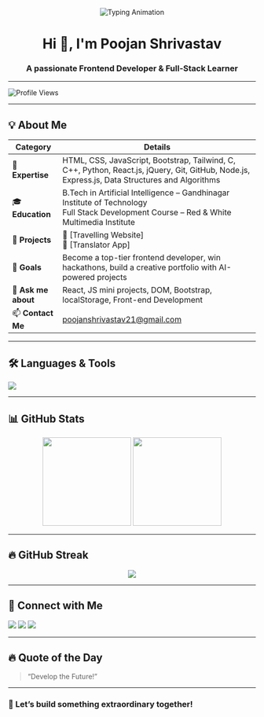 <!-- Typing Animation Banner -->
<p align="center">
  <img src="https://readme-typing-svg.herokuapp.com?font=Fira+Code&size=24&pause=1000&color=F7F7F7&center=true&vCenter=true&width=600&lines=Hi+👋,+I'm+Poojan+Shrivastav;Frontend+Developer+%7C+Full-Stack+Learner;Learning+Backend+Development+%26+AI+Tools;Let's+build+something+awesome!" alt="Typing Animation" />
</p>

<h1 align="center">Hi 👋, I'm Poojan Shrivastav</h1>
<h3 align="center">A passionate Frontend Developer & Full-Stack Learner</h3>

---

![Profile Views](https://komarev.com/ghpvc/?username=Poojan2107&color=blue&style=flat)

---

## 💡 About Me

| Category | Details |
| -------- | ------- |
| 🌟 **Expertise** | HTML, CSS, JavaScript, Bootstrap, Tailwind, C, C++, Python, React.js, jQuery, Git, GitHub, Node.js, Express.js, Data Structures and Algorithms |
| 🎓 **Education** | B.Tech in Artificial Intelligence – Gandhinagar Institute of Technology<br>Full Stack Development Course – Red & White Multimedia Institute |
| 💼 **Projects** | 🔹 [Travelling Website]<br>🔹 [Translator App]<br> |
| 🧠 **Goals** | Become a top-tier frontend developer, win hackathons, build a creative portfolio with AI-powered projects |
| 💬 **Ask me about** | React, JS mini projects, DOM, Bootstrap, localStorage, Front-end Development |
| 📫 **Contact Me** | poojanshrivastav21@gmail.com |

---

## 🛠️ Languages & Tools

<p align="left">
  <img src="https://skillicons.dev/icons?i=html,css,js,react,nodejs,express,python,c,cpp,bootstrap,tailwind,git,github,vscode" />
</p>

---

## 📊 GitHub Stats

<p align="center">
  <img src="https://github-readme-stats.vercel.app/api?username=Poojan2107&show_icons=true&theme=github_dark" height="180px"/>
  <img src="https://github-readme-stats.vercel.app/api/top-langs/?username=Poojan2107&layout=compact&theme=github_dark" height="180px"/>
</p>

---

## 🔥 GitHub Streak

<p align="center">
  <img src="https://github-readme-streak-stats.herokuapp.com/?user=Poojan2107&theme=github-dark&hide_border=true" />
</p>

---

## 🔗 Connect with Me

<p align="left">
  <a href="https://www.linkedin.com/in/poojan-palakkumar-shrivastav-0b295931b/" target="_blank"><img src="https://img.shields.io/badge/LinkedIn-blue?style=flat&logo=linkedin&logoColor=white"/></a>
  <a href="https://github.com/Poojan2107" target="_blank"><img src="https://img.shields.io/badge/GitHub-000?style=flat&logo=github&logoColor=white"/></a>
  <a href="mailto:poojanshrivastav21@gmail.com"><img src="https://img.shields.io/badge/Gmail-red?style=flat&logo=gmail&logoColor=white"/></a>
</p>

---

## 🔥 Quote of the Day

> “Develop the Future!”

---

### 🚀 Let’s build something extraordinary together!
